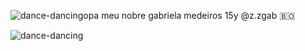 ![dance-dancing](https://github.com/pqpgab/pqpgab/assets/143132917/ad938955-a8e2-4d13-9b81-8dd75e966536)opa meu nobre 
gabriela medeiros
15y
@z.zgab
🇧🇴












![dance-dancing](https://github.com/pqpgab/pqpgab/assets/143132917/30508f0e-4188-4559-a925-0a64ff041791)





